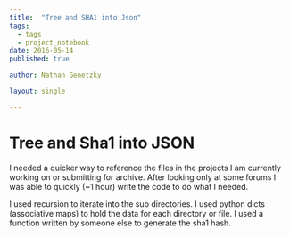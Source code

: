 ```yaml
---
title:  "Tree and SHA1 into Json"
tags:
  - tags
  - project_notebook
date: 2016-05-14
published: true

author: Nathan Genetzky

layout: single

---
```



# Tree and Sha1 into JSON

I needed a quicker way to reference the files in the projects I am currently
working on or submitting for archive. After looking only at some forums I was
able to quickly (~1 hour) write the code to do what I needed.

I used recursion to iterate into the sub directories. I used python dicts
(associative maps) to hold the data for each directory or file. I used a function
written by someone else to generate the sha1 hash.
